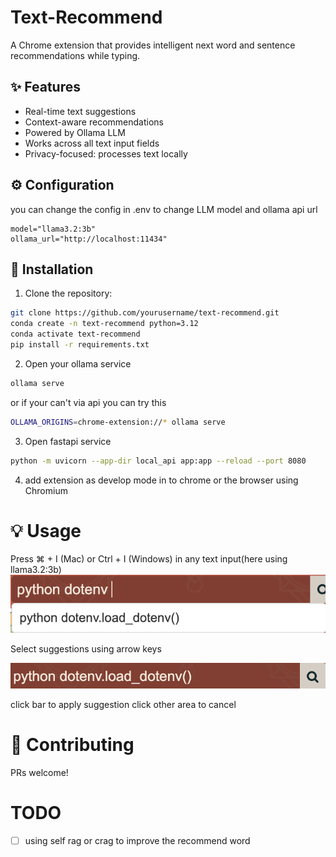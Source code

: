# Text-Recommend

A Chrome extension that provides intelligent next word and sentence recommendations while typing.

## ✨ Features
- Real-time text suggestions
- Context-aware recommendations
- Powered by Ollama LLM
- Works across all text input fields
- Privacy-focused: processes text locally

## ⚙️ Configuration
you can change the config in .env to change LLM model and ollama api url
```
model="llama3.2:3b"
ollama_url="http://localhost:11434"
```

## 🚀 Installation

1. Clone the repository:
```bash
git clone https://github.com/yourusername/text-recommend.git
conda create -n text-recommend python=3.12
conda activate text-recommend
pip install -r requirements.txt
```

2. Open your ollama service
```bash
ollama serve
```
or if your can't via api you can try this 
```bash
OLLAMA_ORIGINS=chrome-extension://* ollama serve
```

3. Open fastapi service
```bash
python -m uvicorn --app-dir local_api app:app --reload --port 8080
```

4. add extension as develop mode in to chrome or the browser using Chromium 

# 💡 Usage
Press ⌘ + I (Mac) or Ctrl + I (Windows) in any text input(here using llama3.2:3b)
![Text-Recommend Demo1](./pic1.png)

Select suggestions using arrow keys

![Text-Recommend Demo2](./pic2.png)

click bar to apply suggestion
click other area to cancel 

# 🤝 Contributing
PRs welcome! 

# TODO
- [ ] using self rag or crag to improve the recommend word

